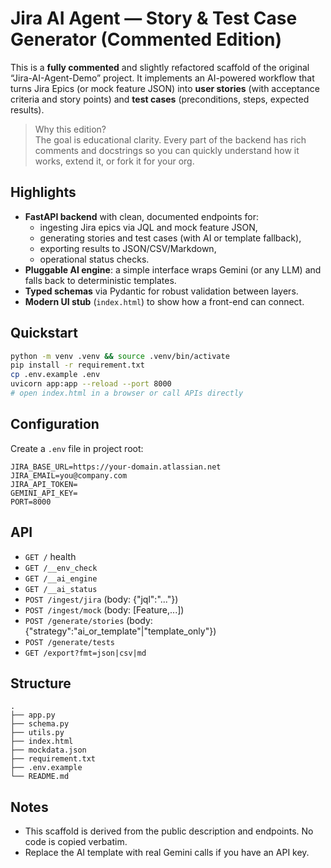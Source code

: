 # Jira AI Agent — Story & Test Case Generator (Commented Edition)

This is a **fully commented** and slightly refactored scaffold of the original “Jira-AI-Agent-Demo” project. 
It implements an AI-powered workflow that turns Jira Epics (or mock feature JSON) into **user stories** 
(with acceptance criteria and story points) and **test cases** (preconditions, steps, expected results).

> Why this edition?  
> The goal is educational clarity. Every part of the backend has rich comments and docstrings so you can quickly understand how it works, extend it, or fork it for your org.

## Highlights

- **FastAPI backend** with clean, documented endpoints for:
  - ingesting Jira epics via JQL and mock feature JSON,
  - generating stories and test cases (with AI or template fallback),
  - exporting results to JSON/CSV/Markdown,
  - operational status checks.
- **Pluggable AI engine**: a simple interface wraps Gemini (or any LLM) and falls back to deterministic templates.
- **Typed schemas** via Pydantic for robust validation between layers.
- **Modern UI stub** (`index.html`) to show how a front-end can connect.

## Quickstart

```bash
python -m venv .venv && source .venv/bin/activate
pip install -r requirement.txt
cp .env.example .env
uvicorn app:app --reload --port 8000
# open index.html in a browser or call APIs directly
```

## Configuration

Create a `.env` file in project root:

```
JIRA_BASE_URL=https://your-domain.atlassian.net
JIRA_EMAIL=you@company.com
JIRA_API_TOKEN=
GEMINI_API_KEY=
PORT=8000
```

## API

- `GET /` health
- `GET /__env_check`
- `GET /__ai_engine`
- `GET /__ai_status`
- `POST /ingest/jira` (body: {"jql":"..."})
- `POST /ingest/mock` (body: [Feature,...])
- `POST /generate/stories` (body: {"strategy":"ai_or_template"|"template_only"})
- `POST /generate/tests`
- `GET /export?fmt=json|csv|md`

## Structure

```
.
├── app.py
├── schema.py
├── utils.py
├── index.html
├── mockdata.json
├── requirement.txt
├── .env.example
└── README.md
```

## Notes

- This scaffold is derived from the public description and endpoints. No code is copied verbatim.
- Replace the AI template with real Gemini calls if you have an API key.
